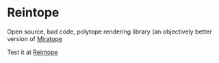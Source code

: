 # Reintope
Open source, bad code, polytope rendering library (an objectively better version of [Miratope](https://github.com/OfficialURL/miratope)

Test it at [Reintope](https://reinhardt-c.github.io/Reintope/dist/)
